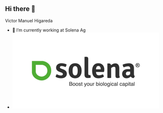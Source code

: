 ## Hi there 👋

Victor Manuel Higareda
- 🔭 I’m currently working at Solena Ag
- ![](images2/solena.jpg)

